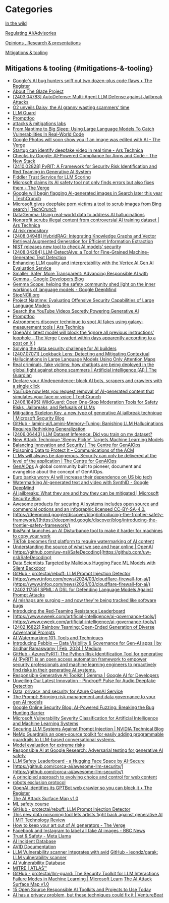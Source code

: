 # Categories

[In the wild](https://github.com/grapesfrog/GAI-is-going-well/blob/main/in-the-wild.md#in-the-wild-in-the-wild)

[Regulating AI/Advisories](https://github.com/grapesfrog/GAI-is-going-well/blob/main/regulate-ai.md#regulating-ai--advisories-regulating-ai-advisories)

[Opinions , Research & presentations ](https://github.com/grapesfrog/GAI-is-going-well/blob/main/opinion.md#opinions--research--presentations-opinions-research--presentations)

[Mitigations & tooling](https://github.com/grapesfrog/GAI-is-going-well/blob/main/mitigation.md#mitigations--tooling-mitigations--tooling)

## Mitigations & tooling {#mitigations-&-tooling}

* [Google's AI bug hunters sniff out two dozen-plus code flaws • The Register](https://www.theregister.com/2024/11/20/google_ossfuzz/) 
* [About The Glaze Project](https://glaze.cs.uchicago.edu/aboutus.html) 
* [[2403.04783] AutoDefense: Multi-Agent LLM Defense against Jailbreak Attacks](https://arxiv.org/abs/2403.04783) 
* [O2 unveils Daisy, the AI granny wasting scammers’ time](https://news.virginmediao2.co.uk/o2-unveils-daisy-the-ai-granny-wasting-scammers-time/) 
* [LLM Guard](https://llm-guard.com/)
* [Promptfoo](https://www.promptfoo.dev/) 
* [attacks & mitigations labs](https://github.com/GoogleCloudPlatform/generative-ai/tree/main/gemini/responsible-ai)
* [From Naptime to Big Sleep: Using Large Language Models To Catch Vulnerabilities In Real-World Code](https://googleprojectzero.blogspot.com/2024/10/from-naptime-to-big-sleep.html?m=1) 
* [Google Photos will soon show you if an image was edited with AI - The Verge](https://www.theverge.com/2024/10/24/24278663/google-photos-generative-ai-label-reimagine-best-take)
* [Startup can identify deepfake video in real time - Ars Technica](https://arstechnica.com/security/2024/10/startup-can-catch-identify-deepfake-video-in-realtime/) 
* [Checks by Google: AI-Powered Compliance for Apps and Code - The New Stack](https://thenewstack.io/checks-by-google-ai-powered-compliance-for-apps-and-code/) 
* [[2410.02828] PyRIT: A Framework for Security Risk Identification and Red Teaming in Generative AI System](https://arxiv.org/abs/2410.02828) 
* [Fiddler Trust Service for LLM Scoring](https://www.fiddler.ai/tour/trust-service-for-llm-scoring) 
* [Microsoft claims its AI safety tool not only finds errors but also fixes them - The Verge](https://www.theverge.com/2024/9/24/24253452/microsoft-correction-ai-safety-tool-fix-errors)
* [Google will begin flagging AI-generated images in Search later this year | TechCrunch](https://techcrunch.com/2024/09/17/google-will-begin-flagging-ai-generated-images-in-search-later-this-year/)
* [Microsoft gives deepfake porn victims a tool to scrub images from Bing search | TechCrunch](https://techcrunch.com/2024/09/05/microsoft-gives-deepfake-porn-victims-a-tool-to-scrub-images-from-bing-search/)
* [DataGemma: Using real-world data to address AI hallucinations](https://blog.google/technology/ai/google-datagemma-ai-llm/)
* [Nonprofit scrubs illegal content from controversial AI training dataset | Ars Technica](https://arstechnica.com/tech-policy/2024/08/nonprofit-scrubs-illegal-content-from-controversial-ai-training-dataset/)
* [AI risk repository](https://airisk.mit.edu/)
* [[2408.04948] HybridRAG: Integrating Knowledge Graphs and Vector Retrieval Augmented Generation for Efficient Information Extraction](https://arxiv.org/abs/2408.04948)
* [NIST releases new tool to check AI models’ security](https://www-infoworld-com.cdn.ampproject.org/c/s/www.infoworld.com/article/3478308/nist-releases-new-tool-to-check-ai-models-security.html/amp/)
* [[2408.04284] LLM-DetectAIve: a Tool for Fine-Grained Machine-Generated Text Detection](https://arxiv.org/abs/2408.04284)
* [Enhancing LLM quality and interpretability with the Vertex AI Gen AI Evaluation Service](https://cloud.google.com/blog/products/ai-machine-learning/enhancing-llm-quality-and-interpretability-with-the-vertex-gen-ai-evaluation-service?e=48754805)
* [Smaller, Safer, More Transparent: Advancing Responsible AI with Gemma - Google Developers Blog](https://dpmd.ai/4d0MKEH)
* [Gemma Scope: helping the safety community shed light on the inner workings of language models - Google DeepMind](https://deepmind.google/discover/blog/gemma-scope-helping-the-safety-community-shed-light-on-the-inner-workings-of-language-models/)
* [StopNCII.org](https://www.stopncii.org/)
* [Project Naptime: Evaluating Offensive Security Capabilities of Large Language Models](https://googleprojectzero.blogspot.com/2024/06/project-naptime.html)
* [Search the YouTube Videos Secretly Powering Generative AI](https://www.proofnews.org/youtube-ai-search/)
* [Promptfoo](https://www.promptfoo.dev)
* [Astronomers discover technique to spot AI fakes using galaxy-measurement tools | Ars Technica](https://arstechnica.com/information-technology/2024/07/astronomers-discover-technique-to-spot-ai-fakes-using-galaxy-measurement-tools/)
* [OpenAI’s latest model will block the ‘ignore all previous instructions’ loophole - The Verge](https://www.theverge.com/2024/7/19/24201414/openai-chatgpt-gpt-4o-prompt-injection-instruction-hierarchy) ([ evaded within days apparently according to a post on  X](https://x.com/elder_plinius/status/1814023961535295918?s=46&t=dYaCeu-tFWb5QJSJ3axkiQ) )
* [Solving the data security challenge for AI builders](https://www.hashicorp.com/blog/solving-the-data-security-challenge-for-ai-builders)
* [[2407.07071] Lookback Lens: Detecting and Mitigating Contextual Hallucinations in Large Language Models Using Only Attention Maps](https://arxiv.org/abs/2407.07071)
* [Real criminals, fake victims: how chatbots are being deployed in the global fight against phone scammers | Artificial intelligence (AI) | The Guardian](https://www.theguardian.com/technology/article/2024/jul/07/ai-chatbots-phone-scams)
* [Declare your AIndependence: block AI bots, scrapers and crawlers with a single click](https://blog.cloudflare.com/declaring-your-aindependence-block-ai-bots-scrapers-and-crawlers-with-a-single-click)
* [YouTube now lets you request removal of AI-generated content that simulates your face or voice | TechCrunch](https://techcrunch.com/2024/07/01/youtube-now-lets-you-request-removal-of-ai-generated-content-that-simulates-your-face-or-voice/)
* [[2406.18495] WildGuard: Open One-Stop Moderation Tools for Safety Risks, Jailbreaks, and Refusals of LLMs](https://arxiv.org/abs/2406.18495)
* [Mitigating Skeleton Key, a new type of generative AI jailbreak technique | Microsoft Security Blog](https://www.microsoft.com/en-us/security/blog/2024/06/26/mitigating-skeleton-key-a-new-type-of-generative-ai-jailbreak-technique/)
* [GitHub - lamini-ai/Lamini-Memory-Tuning: Banishing LLM Hallucinations Requires Rethinking Generalization](https://github.com/lamini-ai/Lamini-Memory-Tuning)
* [[2406.06443] LLM Dataset Inference: Did you train on my dataset?](https://arxiv.org/abs/2406.06443)
* [New Attack Technique 'Sleepy Pickle' Targets Machine Learning Models](https://thehackernews.com/2024/06/new-attack-technique-sleepy-pickle.html?m=1)
* [Balancing Innovation and Security | The Centre for GenAIOps](https://genaiops.ai/balancing-innovation-and-security)
* [Poisoning Data to Protect It – Communications of the ACM](https://cacm.acm.org/news/poisoning-data-to-protect-it/)
* [LLMs will always be dangerous. Security can only be delivered at the level of the application | The Centre for GenAIOps](https://genaiops.ai/llms-will-always-be-dangerous-security-can-only-be-delivered-at-the-level-of-the-application)
* [GenAIOps](https://genaiops.ai/) A global community built to pioneer, document and evangelise about the concept of GenAIOps.
* [Euro banks worry AI will increase their dependence on US big tech](https://www.theregister.com/2024/06/10/euro_banks_worry_ai_us_tech/)
* [Watermarking AI-generated text and video with SynthID - Google DeepMind](https://deepmind.google/discover/blog/watermarking-ai-generated-text-and-video-with-synthid/)
* [AI jailbreaks: What they are and how they can be mitigated | Microsoft Security Blog](https://www.microsoft.com/en-us/security/blog/2024/06/04/ai-jailbreaks-what-they-are-and-how-they-can-be-mitigated/)
* [Awesome products for securing AI systems includes open source and commercial options and an infographic licensed CC-BY-SA-4.0.](https://github.com/zmre/awesome-security-for-ai)
* [https://deepmind.google/discover/blog/introducing-the-frontier-safety-framework/](https://deepmind.google/discover/blog/introducing-the-frontier-safety-framework/)
* [IbisPaint launches an AI Disturbance tool to make it harder for machines to copy your work](https://www.engadget.com/ibispaint-launches-an-ai-disturbance-tool-to-make-it-harder-for-machines-to-copy-your-work-131015685.html?src=rss)
* [TikTok becomes first platform to require watermarking of AI content](https://www.theregister.com/2024/05/10/tiktok_ai_watermarks/)
* [Understanding the source of what we see and hear online | OpenAI](https://openai.com/index/understanding-the-source-of-what-we-see-and-hear-online)
* [https://github.com/uw-nsl/SafeDecoding](https://github.com/uw-nsl/SafeDecoding)
* [Data Scientists Targeted by Malicious Hugging Face ML Models with Silent Backdoor](https://jfrog.com/blog/data-scientists-targeted-by-malicious-hugging-face-ml-models-with-silent-backdoor)
* [GitHub - protectai/rebuff: LLM Prompt Injection Detector](https://github.com/protectai/rebuff)
* [https://www.infoq.com/news/2024/03/cloudflare-firewall-for-ai/](https://www.infoq.com/news/2024/03/cloudflare-firewall-for-ai/)
* [[2402.11755] SPML: A DSL for Defending Language Models Against Prompt Attacks](https://arxiv.org/abs/2402.11755)
* [AI mishaps are surging – and now they're being tracked like software bugs](https://www.theregister.com/2024/03/08/ai_mishaps_are_surging_and/)
* [Introducing the Red-Teaming Resistance Leaderboard](https://huggingface.co/blog/leaderboard-haizelab)
* [https://www.eweek.com/artificial-intelligence/ai-governance-tools/](https://www.eweek.com/artificial-intelligence/ai-governance-tools/)
* [[2402.16822] Rainbow Teaming: Open-Ended Generation of Diverse Adversarial Prompts](https://arxiv.org/abs/2402.16822)
* [AI Watermarking 101: Tools and Techniques](https://huggingface.co/blog/watermarking)
* [Introducing Pebblo — Data Visibility & Governance for Gen-AI apps | by Sridhar Ramaswamy | Feb, 2024 | Medium](https://medium.com/@sridhar_ramaswamy/introducing-pebblo-data-visibility-governance-for-gen-ai-apps-086ca8a62d10)
* [GitHub - Azure/PyRIT: The Python Risk Identification Tool for generative AI (PyRIT) is an open access automation framework to empower security professionals and machine learning engineers to proactively find risks in their generative AI systems.](https://github.com/Azure/PyRIT)
* [Responsible Generative AI Toolkit | Gemma | Google AI for Developers](https://ai.google.dev/responsible)
* [Unveiling Our Latest Innovation - ​​Pindrop® Pulse for Audio Deepfake Detection](https://www.pindrop.com/blog/unveiling-our-latest-innovation-pindrop-pulse-for-audio-deepfake-detection)
* [Data, privacy, and security for Azure OpenAI Service](https://learn.microsoft.com/en-us/legal/cognitive-services/openai/data-privacy)
* [The Prompt: Bringing risk management and data governance to your gen AI models](https://google.smh.re/33Q3)
* [Google Online Security Blog: AI-Powered Fuzzing: Breaking the Bug Hunting Barrier](https://security.googleblog.com/2023/08/ai-powered-fuzzing-breaking-bug-hunting.html)
* [Microsoft Vulnerability Severity Classification for Artificial Intelligence and Machine Learning Systems](https://www.microsoft.com/en-us/msrc/aibugbar)
* [Securing LLM Systems Against Prompt Injection | NVIDIA Technical Blog](https://developer.nvidia.com/blog/securing-llm-systems-against-prompt-injection/)
* [NeMo Guardrails an open-source toolkit for easily adding programmable guardrails to LLM-based conversational systems.](https://github.com/NVIDIA/NeMo-Guardrails/tree/main)
* [Model evaluation for extreme risks](https://arxiv.org/pdf/2305.15324.pdf)
* [Responsible AI at Google Research: Adversarial testing for generative AI safety](https://blog.research.google/2023/11/responsible-ai-at-google-research_16.html)
* [LLM Safety Leaderboard - a Hugging Face Space by AI-Secure](https://huggingface.co/spaces/AI-Secure/llm-trustworthy-leaderboard)
* [https://github.com/corca-ai/awesome-llm-security/](https://github.com/corca-ai/awesome-llm-security/)
* [A principled approach to evolving choice and control for web content](https://blog.google/technology/ai/ai-web-publisher-controls-sign-up/)
* [robots exclusion protocol](https://www.rfc-editor.org/rfc/rfc9309.html)
* [OpenAI identifies its GPTBot web crawler so you can block it • The Register](https://www.theregister.com/2023/08/08/openai_scraping_software/)
* [The AI Attack Surface Map v1.0](https://danielmiessler.com/p/the-ai-attack-surface-map-v1-0/)
* [ML safety course](https://course.mlsafety.org/)
* [GitHub - protectai/rebuff: LLM Prompt Injection Detector](https://github.com/protectai/rebuff)
* [This new data poisoning tool lets artists fight back against generative AI | MIT Technology Review](https://www.technologyreview.com/2023/10/23/1082189/data-poisoning-artists-fight-generative-ai/)
* [How to keep your art out of AI generators - The Verge](https://www.theverge.com/24063327/ai-art-protect-images-copyright-generators)
* [Facebook and Instagram to label all fake AI images - BBC News](https://www.bbc.co.uk/news/technology-68215619)
* [Trust & Safety - Meta Llama](https://ai.meta.com/llama/purple-llama/)
* [AI Incident Database](https://incidentdatabase.ai/)
* [AVID Documentation](https://avidml.gitbook.io/doc/)
* [LLM Vulnerability scanner Integrates with avid](https://avidml.org/blog/garak-integration/)  [GitHub - leondz/garak: LLM vulnerability scanner](https://github.com/leondz/garak)
* [AI Vulnerability Database](https://avidml.org/)
* [MITRE | ATLAS™](https://atlas.mitre.org/)
* [GitHub - protectai/llm-guard: The Security Toolkit for LLM Interactions](https://github.com/laiyer-ai/llm-guard)
[Failure Modes in Machine Learning | Microsoft Learn](https://learn.microsoft.com/en-us/security/engineering/failure-modes-in-machine-learning)
[The AI Attack Surface Map v1.0](https://danielmiessler.com/blog/the-ai-attack-surface-map-v1-0/)
* [15 Open Source Responsible AI Toolkits and Projects to Use Today](https://opendatascience.com/15-open-source-responsible-ai-toolkits-and-projects-to-use-today/)
* [AI has a privacy problem, but these techniques could fix it | VentureBeat](https://venturebeat.com/ai/ai-has-a-privacy-problem-but-these-techniques-could-fix-it/)